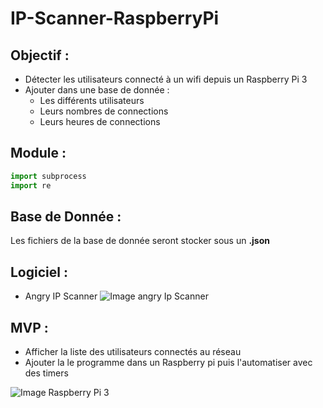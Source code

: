 # IP-Scanner-RaspberryPi

## Objectif :
- Détecter les utilisateurs connecté à un wifi depuis un Raspberry Pi 3
- Ajouter dans une base de donnée :
  - Les différents utilisateurs
  - Leurs nombres de connections
  - Leurs heures de connections

## Module :
```python
import subprocess
import re
```

## Base de Donnée :
Les fichiers de la base de donnée seront stocker sous un **.json**

## Logiciel :
- Angry IP Scanner
![Image angry Ip Scanner](https://upload.wikimedia.org/wikipedia/commons/thumb/c/c2/Angry_ip_scan_logo.svg/1200px-Angry_ip_scan_logo.svg.png)

## MVP :
- Afficher la liste des utilisateurs connectés au réseau
- Ajouter la le programme dans un Raspberry pi puis l'automatiser avec des timers

![Image Raspberry Pi 3](https://m.media-amazon.com/images/I/91zSu44+34L._AC_SL1500_.jpg)
